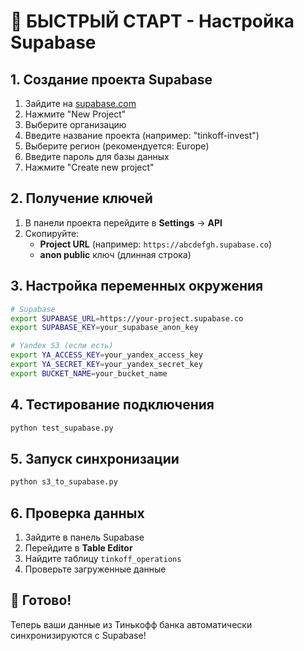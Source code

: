 # 🚀 БЫСТРЫЙ СТАРТ - Настройка Supabase

## 1. Создание проекта Supabase

1. Зайдите на [supabase.com](https://supabase.com)
2. Нажмите "New Project"
3. Выберите организацию
4. Введите название проекта (например: "tinkoff-invest")
5. Выберите регион (рекомендуется: Europe)
6. Введите пароль для базы данных
7. Нажмите "Create new project"

## 2. Получение ключей

1. В панели проекта перейдите в **Settings** → **API**
2. Скопируйте:
   - **Project URL** (например: `https://abcdefgh.supabase.co`)
   - **anon public** ключ (длинная строка)

## 3. Настройка переменных окружения

```bash
# Supabase
export SUPABASE_URL=https://your-project.supabase.co
export SUPABASE_KEY=your_supabase_anon_key

# Yandex S3 (если есть)
export YA_ACCESS_KEY=your_yandex_access_key
export YA_SECRET_KEY=your_yandex_secret_key
export BUCKET_NAME=your_bucket_name
```

## 4. Тестирование подключения

```bash
python test_supabase.py
```

## 5. Запуск синхронизации

```bash
python s3_to_supabase.py
```

## 6. Проверка данных

1. Зайдите в панель Supabase
2. Перейдите в **Table Editor**
3. Найдите таблицу `tinkoff_operations`
4. Проверьте загруженные данные

## 🎯 Готово!

Теперь ваши данные из Тинькофф банка автоматически синхронизируются с Supabase!
